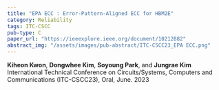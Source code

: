 ```yaml
---
title: "EPA ECC : Error-Pattern-Aligned ECC for HBM2E"
category: Reliability
tags: ITC-CSCC
pub-type: C
paper_url: "https://ieeexplore.ieee.org/document/10212882"
abstract_img: "/assets/images/pub-abstract/ITC-CSCC23_EPA ECC.png"
---
```


**Kiheon Kwon**, **Dongwhee Kim**, **Soyoung Park**, and **Jungrae Kim** <br>
International Technical Conference on Circuits/Systems, Computers and Communications (ITC-CSCC23), Oral, June. 2023
